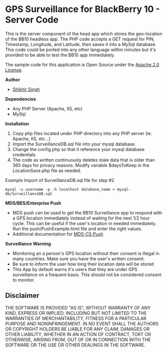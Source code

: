 # GPS Surveillance for BlackBerry 10 - Server Code

This is the server component of the head app which stores the geo-location of the BB10 headless app. The PHP code 
accepts a GET request for PIN, Timestamp, Longitude, and Latitude, then saves it into a MySql database. 
This code could be ported into any other language within minutes but it's provided to be able to test the BB10 app immediately.

The sample code for this application is Open Source under the [Apache 2.0 License](http://www.apache.org/licenses/LICENSE-2.0.html).


**Author** 

* [Shikhir Singh](http://www.shikhir.com/)


**Dependencies** 

* Any PHP Server (Apache, IIS, etc)
* MySql

**Installation** 

1. Copy php files located under PHP directory into any PHP server (ie. Apache, IIS, etc...)
2. Import the SurveillanceDB.sql file into your mysql database. 
3. Change the config.php so that it reference your mysql database credentials
4. The code as written continuously deletes stale data that is older than 365 days for privacy reasons. Modify variable $daysToKeep in the LocationSave.php file as needed. 

Example Import of SurveillanceDB.sql file for step #2 
```
mysql -u username -p -h localhost database_name < mysql-db/SurveillanceDB.sql
```

**MDS/BES/Enterprise Push** 

* MDS push can be used to get the BB10 Surveillance app to respond with a GPS location immediately instead of waiting for the next 1/2 hour cycle. This can be useful if the user's location in needed immediately. Run the push/PushExample.html file and enter the right values. 
* Additional documentation for [MDS-CS Push](https://developer.blackberry.com/devzone/develop/enterprise/enterprise_blackberry_push_format.html)

**Surveillance Warning**

* Monitoring an a person's GPS location without their consent is illegal in many countries. Make sure you have the user's written consent.
* Be sure to inform the user how long their location data will be stored
* This App by default warns it's users that they are under GPS surveillance on a frequent basis. This should not be considered consent to monitor.

## Disclaimer

THE SOFTWARE IS PROVIDED "AS IS", WITHOUT WARRANTY OF ANY KIND, EXPRESS OR IMPLIED, INCLUDING 
BUT NOT LIMITED TO THE WARRANTIES OF MERCHANTABILITY, FITNESS FOR A PARTICULAR PURPOSE 
AND NONINFRINGEMENT. IN NO EVENT SHALL THE AUTHORS OR COPYRIGHT HOLDERS BE LIABLE FOR 
ANY CLAIM, DAMAGES OR OTHER LIABILITY, WHETHER IN AN ACTION OF CONTRACT, TORT OR 
OTHERWISE, ARISING FROM, OUT OF OR IN CONNECTION WITH THE SOFTWARE OR THE USE OR 
OTHER DEALINGS IN THE SOFTWARE.